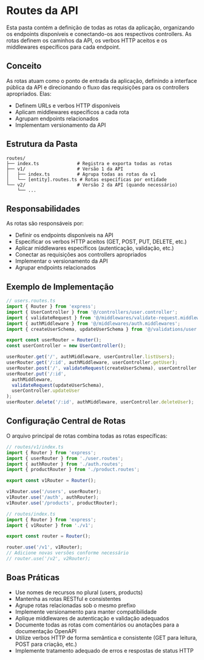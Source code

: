 # Routes da API

Esta pasta contém a definição de todas as rotas da aplicação, organizando os endpoints disponíveis e conectando-os aos respectivos controllers. As rotas definem os caminhos da API, os verbos HTTP aceitos e os middlewares específicos para cada endpoint.

## Conceito

As rotas atuam como o ponto de entrada da aplicação, definindo a interface pública da API e direcionando o fluxo das requisições para os controllers apropriados. Elas:

- Definem URLs e verbos HTTP disponíveis
- Aplicam middlewares específicos a cada rota
- Agrupam endpoints relacionados
- Implementam versionamento da API

## Estrutura da Pasta

```
routes/
├── index.ts              # Registra e exporta todas as rotas
├── v1/                   # Versão 1 da API
│   ├── index.ts          # Agrupa todas as rotas da v1
│   └── [entity].routes.ts # Rotas específicas por entidade
└── v2/                   # Versão 2 da API (quando necessário)
    └── ...
```

## Responsabilidades

As rotas são responsáveis por:

- Definir os endpoints disponíveis na API
- Especificar os verbos HTTP aceitos (GET, POST, PUT, DELETE, etc.)
- Aplicar middlewares específicos (autenticação, validação, etc.)
- Conectar as requisições aos controllers apropriados
- Implementar o versionamento da API
- Agrupar endpoints relacionados

## Exemplo de Implementação

```typescript
// users.routes.ts
import { Router } from 'express';
import { UserController } from '@/controllers/user.controller';
import { validateRequest } from '@/middlewares/validate-request.middlewares';
import { authMiddleware } from '@/middlewares/auth.middlewares';
import { createUserSchema, updateUserSchema } from '@/validations/user.validations';

export const userRouter = Router();
const userController = new UserController();

userRouter.get('/', authMiddleware, userController.listUsers);
userRouter.get('/:id', authMiddleware, userController.getUser);
userRouter.post('/', validateRequest(createUserSchema), userController.createUser);
userRouter.put('/:id', 
  authMiddleware,
  validateRequest(updateUserSchema), 
  userController.updateUser
);
userRouter.delete('/:id', authMiddleware, userController.deleteUser);
```

## Configuração Central de Rotas

O arquivo principal de rotas combina todas as rotas específicas:

```typescript
// routes/v1/index.ts
import { Router } from 'express';
import { userRouter } from './user.routes';
import { authRouter } from './auth.routes';
import { productRouter } from './product.routes';

export const v1Router = Router();

v1Router.use('/users', userRouter);
v1Router.use('/auth', authRouter);
v1Router.use('/products', productRouter);
```

```typescript
// routes/index.ts
import { Router } from 'express';
import { v1Router } from './v1';

export const router = Router();

router.use('/v1', v1Router);
// Adicione novas versões conforme necessário
// router.use('/v2', v2Router);
```

## Boas Práticas

- Use nomes de recursos no plural (users, products)
- Mantenha as rotas RESTful e consistentes
- Agrupe rotas relacionadas sob o mesmo prefixo
- Implemente versionamento para manter compatibilidade
- Aplique middlewares de autenticação e validação adequados
- Documente todas as rotas com comentários ou anotações para a documentação OpenAPI
- Utilize verbos HTTP de forma semântica e consistente (GET para leitura, POST para criação, etc.)
- Implemente tratamento adequado de erros e respostas de status HTTP 
